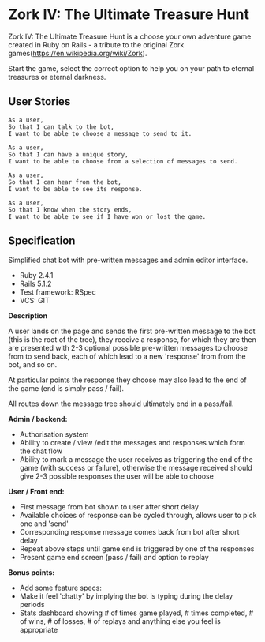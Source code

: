 # Zork IV: The Ultimate Treasure Hunt

Zork IV: The Ultimate Treasure Hunt is a choose your own adventure game created in Ruby on Rails - a tribute to the original Zork games(https://en.wikipedia.org/wiki/Zork).

Start the game, select the correct option to help you on your path to eternal treasures or eternal darkness.

User Stories
------------
```
As a user,
So that I can talk to the bot,
I want to be able to choose a message to send to it.

As a user,
So that I can have a unique story,
I want to be able to choose from a selection of messages to send.

As a user,
So that I can hear from the bot,
I want to be able to see its response.

As a user,
So that I know when the story ends,
I want to be able to see if I have won or lost the game.
```

Specification
-------------
Simplified chat bot with pre-written messages and admin editor interface.
* Ruby 2.4.1  
* Rails 5.1.2  
* Test framework: RSpec  
* VCS: GIT  

**Description**

A user lands on the page and sends the first pre-written message to the bot (this is the root of the tree), they receive a response, for which they are then are presented with 2-3 optional possible pre-written messages to choose from to send back, each of which lead to a new 'response' from from the bot, and so on.

At particular points the response they choose may also lead to the end of the game (end is simply pass / fail).

All routes down the message tree should ultimately end in a pass/fail.

**Admin / backend:**
* Authorisation system  
* Ability to create / view /edit the messages and responses which form the chat flow  
* Ability to mark a message the user receives as triggering the end of the game (with success or failure), otherwise the message received should give 2-3 possible responses the user will be able to choose

**User / Front end:**

* First message from bot shown to user after short delay
* Available choices of response can be cycled through, allows user to pick one and 'send'
* Corresponding response message comes back from bot after short delay
* Repeat above steps until game end is triggered by one of the responses
* Present game end screen (pass / fail) and option to replay

**Bonus points:**

* Add some feature specs:
* Make it feel 'chatty' by implying the bot is typing during the delay periods
* Stats dashboard showing # of times game played, # times completed, # of wins, # of losses, # of replays and anything else you feel is appropriate
